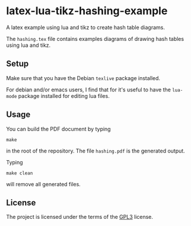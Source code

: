 # latex-lua-tikz-hashing-example

A latex example using lua and tikz to create hash table diagrams.

The `hashing.tex` file contains examples diagrams of drawing hash tables using lua and tikz.


## Setup

Make sure that you have the Debian `texlive` package installed.

For debian and/or emacs users, I find that for it's useful to have the `lua-mode`
package installed for editing lua files.

## Usage

You can build the PDF document by typing

```
make
```

in the root of the repository. The file `hashing.pdf` is the
generated output.

Typing

```
make clean
```

will remove all generated files.

## License

The project is licensed under the terms of the
[GPL3](https://www.gnu.org/licenses/gpl-3.0.en.html) license.
